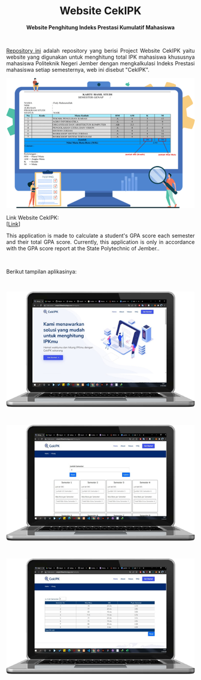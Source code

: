 <br />

<p align="center">
  <b><h1 align="center">Website CekIPK</h1></b>
</p>
<p align="center">
    <b><align="center">Website Penghitung Indeks Prestasi Kumulatif Mahasiswa</b>
</p>

<br />

<p align="justify">
  <a href="https://github.com/fedyrahmatullah/cekipk">Repository ini</a> adalah repository yang berisi Project Website CekIPK yaitu website yang digunakan untuk menghitung total IPK mahasiswa khususnya mahasiswa Politeknik Negeri Jember dengan mengkalkulasi Indeks Prestasi mahasiswa setiap semesternya, web ini disebut "CekIPK".
</p>

<p align="center">
  <a href='https://cekipk.000webhostapp.com/'><img src="https://github.com/fedyrahmatullah/cekipk/blob/main/assets/img/khs-small.png?raw=true"></a>
</p>
<p align="justify">
  Link Website CekIPK:<br> 
  [<a href="https://cekipk.000webhostapp.com/">Link</a>]<br>
</p>
<p align="justify">
  This application is made to calculate a student's GPA score each semester and their total GPA score. Currently, this application is only in accordance with the GPA score report at the State Polytechnic of Jember..
</p>
<br>
<p align="justify">
 Berikut tampilan aplikasinya:<br> 
</p>
<br>
<p align="center">
  <a href='https://cekipk.000webhostapp.com/'><img src="IMGReadme/cekipkweb.png"></a>
</p>
<br>
<p align="center">
  <a href='https://cekipk.000webhostapp.com/'><img src="IMGReadme/cekipkweb hitung.png"></a>
</p>
<br>
<p align="center">
  <a href='https://cekipk.000webhostapp.com/'><img src="IMGReadme/cekipkweb hasil.png"></a>
</p

